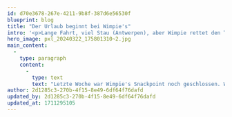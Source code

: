 ```yaml
---
id: d70e3678-267e-4211-9b8f-387d6e56530f
blueprint: blog
title: "Der Urlaub beginnt bei Wimpie's"
intro: '<p>Lange Fahrt, viel Stau (Antwerpen), aber Wimpie rettet den Tag!</p>'
hero_image: pxl_20240322_175801310~2.jpg
main_content:
  -
    type: paragraph
    content:
      -
        type: text
        text: "Letzte Woche war Wimpie's Snackpoint noch geschlossen. Was sollten wir essen? Etwa selber kochen? kommt nicht in Frage. Aber heute an unserem ersten Urlaubstag war Wimpie's Snackpoint plötzlich geöffnet ! Wahrscheinlich war heute die feierliche Saisoneröffnung und wir haben es geschafft dabei zu sein! Die Pommes waren lecker und doppelt frittiert. Die Frikandel waren auch doppelt frittiert, was sie - zusammen mit der Spezial Sauce - besonders lecker macht.   "
author: 2d1285c3-270b-4f15-8e49-6df64f76dafd
updated_by: 2d1285c3-270b-4f15-8e49-6df64f76dafd
updated_at: 1711295105
---
```

